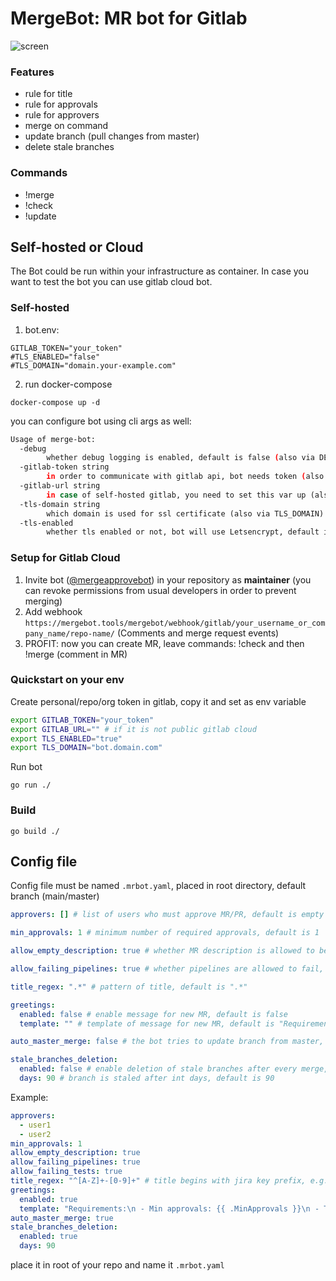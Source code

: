 # MergeBot: MR bot for Gitlab

![screen](screen.webp)

### Features
- rule for title
- rule for approvals
- rule for approvers
- merge on command
- update branch (pull changes from master)
- delete stale branches


### Commands
- !merge
- !check
- !update

## Self-hosted or Cloud
The Bot could be run within your infrastructure as container.
In case you want to test the bot you can use gitlab cloud bot.

### Self-hosted

1. bot.env:
```
GITLAB_TOKEN="your_token"
#TLS_ENABLED="false"
#TLS_DOMAIN="domain.your-example.com"
```

2. run docker-compose
```
docker-compose up -d
```

you can configure bot using cli args as well:
```bash
Usage of merge-bot:
  -debug
    	whether debug logging is enabled, default is false (also via DEBUG)
  -gitlab-token string
    	in order to communicate with gitlab api, bot needs token (also via GITLAB_TOKEN)
  -gitlab-url string
    	in case of self-hosted gitlab, you need to set this var up (also via GITLAB_URL)
  -tls-domain string
    	which domain is used for ssl certificate (also via TLS_DOMAIN)
  -tls-enabled
    	whether tls enabled or not, bot will use Letsencrypt, default is false (also via TLS_ENABLED)
```

### Setup for Gitlab Cloud
1. Invite bot ([@mergeapprovebot](https://gitlab.com/mergeapprovebot)) in your repository as **maintainer** (you can revoke permissions from usual developers in order to prevent merging)
2. Add webhook `https://mergebot.tools/mergebot/webhook/gitlab/your_username_or_company_name/repo-name/` (Comments and merge request events)
3. PROFIT: now you can create MR, leave commands: !check and then !merge (comment in MR)

### Quickstart on your env

Create personal/repo/org token in gitlab, copy it and set as env variable
```bash
export GITLAB_TOKEN="your_token"
export GITLAB_URL="" # if it is not public gitlab cloud
export TLS_ENABLED="true"
export TLS_DOMAIN="bot.domain.com"
```

Run bot
```
go run ./
```

### Build
```
go build ./
```



## Config file

Config file must be named `.mrbot.yaml`, placed in root directory, default branch (main/master)

```yaml
approvers: [] # list of users who must approve MR/PR, default is empty ([])

min_approvals: 1 # minimum number of required approvals, default is 1

allow_empty_description: true # whether MR description is allowed to be empty or not, default is true

allow_failing_pipelines: true # whether pipelines are allowed to fail, default is true

title_regex: ".*" # pattern of title, default is ".*"

greetings:
  enabled: false # enable message for new MR, default is false
  template: "" # template of message for new MR, default is "Requirements:\n - Min approvals: {{ .MinApprovals }}\n - Title regex: {{ .TitleRegex }}\n\nOnce you've done, send **!merge** command and i will merge it!"

auto_master_merge: false # the bot tries to update branch from master, default is false

stale_branches_deletion:
  enabled: false # enable deletion of stale branches after every merge, default is false
  days: 90 # branch is staled after int days, default is 90
```

Example:

```yaml
approvers:
  - user1
  - user2
min_approvals: 1
allow_empty_description: true
allow_failing_pipelines: true
allow_failing_tests: true
title_regex: "^[A-Z]+-[0-9]+" # title begins with jira key prefix, e.g. SCO-123 My cool Title
greetings:
  enabled: true
  template: "Requirements:\n - Min approvals: {{ .MinApprovals }}\n - Title regex: {{ .TitleRegex }}\n\nOnce you've done, send **!merge** command and i will merge it!"
auto_master_merge: true
stale_branches_deletion:
  enabled: true
  days: 90
```

place it in root of your repo and name it `.mrbot.yaml`
